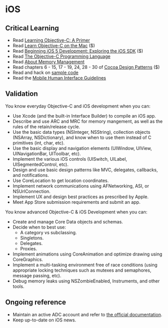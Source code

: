iOS
===

Critical Learning
-----------------
* Read [Learning Objective-C: A Primer](http://developer.apple.com/library/mac/#referencelibrary/GettingStarted/Learning_Objective-C_A_Primer/_index.html)
* Read [Learn Objective-C on the Mac](http://www.amazon.com/Learn-Objective-C-Mac-Series/dp/1430218150/ref=sr_1_1?s=books&ie=UTF8&qid=1339042063&sr=1-1) ($)
* Read [Beginning iOS 5 Development: Exploring the iOS SDK](http://www.amazon.com/Beginning-iOS-Development-Exploring-SDK/dp/1430236051/ref=sr_1_2?ie=UTF8&qid=1339041976&sr=8-2) ($)
* Read [The Objective-C Programming Language](http://developer.apple.com/library/mac/#documentation/Cocoa/Conceptual/ObjectiveC/Introduction/introObjectiveC.html)
* Read [About Memory Management](https://developer.apple.com/library/mac/#documentation/Cocoa/Conceptual/MemoryMgmt/Articles/MemoryMgmt.html)
* Read chapters 6 - 15, 17 - 19, 24, 28 - 30 of [Cocoa Design Patterns](http://www.amazon.com/Cocoa-Design-Patterns-Erik-Buck/dp/0321535022/ref=sr_1_1?s=books&ie=UTF8&qid=1339033714&sr=1-1) ($)
* Read and hack on [sample code](https://developer.apple.com/library/ios/navigation/#section=Resource%20Types&topic=Sample%20Code)
* Read the [Mobile Human Interface Guidelines](http://developer.apple.com/library/ios/#documentation/UserExperience/Conceptual/MobileHIG/Introduction/Introduction.html)

Validation
----------

You know everyday Objective-C and iOS development when you can:

* Use Xcode (and the built-in Interface Builder) to compile an iOS app.
* Describe and use ARC and MRC for memory mangement, as well as the rules of the retain/release cycle.
* Use the basic data types (NSInteger, NSString), collection objects (NSArray, NSDictionary), and know when to use them instead of C primitives (int, char, etc).
* Use the basic display and navigation elements (UIWindow, UIView, UINavigationBar, UIToolbar, etc).
* Implement the various iOS controls (UISwitch, UILabel, UISegmentedControl, etc).
* Design and use basic design patterns like MVC, delegates, callbacks, and notifications.
* Use CoreLocation to get location coordinates.
* Implement network communications using AFNetworking, ASI, or NSUrlConnection.
* Implement UX and design best practices as prescribed by Apple.
* Meet App Store submission requirements and submit an app.

You know advanced Objective-C & iOS Development when you can:

* Create and manage Core Data objects and schemas.
* Decide when to best use:
    * A category vs subclassing.
    * Singletons.
    * Delegates.
    * Proxies.
* Implement animations using CoreAnimation and optimize drawing using CoreGraphics.
* Implement a multi-tasking environment free of race conditions (using appropriate locking techniques such as mutexes and semaphores, message passing, etc).
* Debug memory leaks using NSZombieEnabled, Instruments, and other tools.

Ongoing reference
-----------------

* Maintain an active ADC account and refer to [the official documentation](https://developer.apple.com).
* Keep up-to-date on iOS news.
